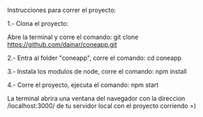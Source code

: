
Instrucciones para correr el proyecto:

1.- Clona el proyecto:

Abre la terminal y corre el comando: git clone https://github.com/dainar/coneapp.git

2.- Entra al folder "coneapp", corre el comando: cd coneapp

3.- Instala los modulos de node, corre el comando: npm install

4.- Corre el proyecto, ejecuta el comando: npm start

La terminal abrira una ventana del navegador con la direccion /localhost:3000/ de tu servidor local con el proyecto corriendo =)
